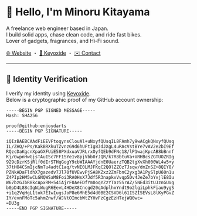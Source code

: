 # 👋 Hello, I'm Minoru Kitayama

A freelance web engineer based in Japan.  
I build solid apps, chase clean code, and ride fast bikes.  
Lover of gadgets, fragrances, and Hi-Fi sound.

[🌐 Website](https://minoru.info) ・ [🔐 Keyoxide](https://keyoxide.org/minoru%40kitayama.net) ・ [✉️ Contact](mailto:minoru@kitayama.dev)

---

## 🔐 Identity Verification

I verify my identity using [Keyoxide](https://keyoxide.org).  
Below is a cryptographic proof of my GitHub account ownership:

````plaintext
-----BEGIN PGP SIGNED MESSAGE-----
Hash: SHA256

proof@github:enjoydarts
-----BEGIN PGP SIGNATURE-----

iQIzBAEBCAAdFiEEVFtoqynsClouAl+uNxyfQUsqIL8FAmh7y9wACgkQNxyfQUsq
IL/ZHQ/+Ps/KakBRXkuTZvnzG9d6hUFtIg83dJXgL4uRAcVstBYe7vAV2e2bI9Ef
RQzcDaKgcnXpaGXFUiE58PXdxuaVJRLrxOyfQEb9dFNc18/lP1wajKpcAB8bBnnf
Kj/GwpnHwGjsTAuISc7FF1SYe1v8pjVbb0rJQR/k7R8btuVa+VRHBcsZGTUOZRIg
929cDzrKSjRlf0dIrSTHqGogY9cbWIAAAYjdnE0UaerzTQB2tgXvXh000WL4w5+y
37tHO4CSmIjcNmTu4adtC1aq/tvNE0LMJFKqC2QOlZZOzTJsqw/dmZnSZ+8QIY8/
PZNkADaFldhX7gazedv7Jl70fUVEwvPjSA8KZxz2ZmFbnC2yxg3A1PySlpU60n1u
Z4PIp2HM5wCLGNQWSaM8Foi3RA0HsX7Jdf5R3napkvVvqp5Dv4JeZe7bYvjlE8Iu
W67bzGJbR8kcApxRM+54iAjrF0AeEDfYm0oqYZzYTaz5SrAZ/5NEd3itUJznGUVg
b0pD4L88cIgNiWugR6EevL4HDeX8Cncgd20qAdplhxYndt9o2lgiLphkFiau9ygS
+i1q2VqHgL1tok7EIwIugsJoP8e6MhE5d4d0BE2CSVD6l61ISZISEVsL8lKyPGvZ
IY/evnFMoTc5ahmZnwf/WJVtOImcbWtZYHvFzCgzEzHTejWQ0wc=
=DU3g
-----END PGP SIGNATURE-----
